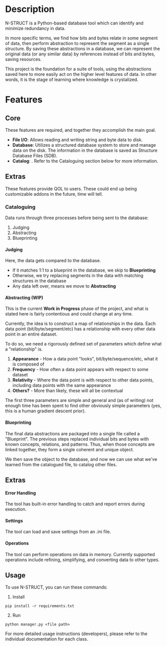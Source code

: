 # Description
N-STRUCT is a Python-based database tool which can identify and minimize redundancy in data.

In more specific terms, we find how bits and bytes relate in some segment of data, then perform abstraction to represent the segment as a single structure. By saving these abstractions in a database, we can represent the original data (or any similar data) by references instead of bits and bytes, saving resources.

This project is the foundation for a suite of tools, using the abstractions saved here to more easily act on the higher level features of data. In other words, it is the stage of learning where knowledge is crystalized.

# Features

## Core
These features are required, and together they accomplish the main goal.

- **File I/O**: Allows reading and writing string and byte data to disk.
- **Database**: Utilizes a structured database system to store and manage data on the disk. The information in the database is saved as Structure Database Files (SDB).
- **Catalog**: . Refer to the Cataloguing section below for more information.

## Extras
These features provide QOL to users. These could end up being customizable addons in the future, time will tell.

### Cataloguing
Data runs through three processes before being sent to the database:
1. Judging
2. Abstracting
3. Blueprinting

#### **Judging**
Here, the data gets compared to the database.
- If it matches 1:1 to a blueprint in the database, we skip to **Blueprinting**
- Otherwise, we try replacing segments in the data with matching structures in the database
- Any data left over, means we move to **Abstracting**

#### **Abstracting** (WIP)
This is the current **Work in Progress** phase of the project, and what is stated here is fairly contentious and could change at any time.

Currently, the idea is to construct a map of relationships in the data. Each data point (bit/byte/segment/etc) has a relationship with every other data point in an entire dataset.

To do so, we need a rigorously defined set of parameters which define what a "relationship" is.
1. **Appearance** - How a data point "looks", bit/byte/sequence/etc, what it is composed of
2. **Frequency** - How often a data point appears with respect to some dataset
3. **Relativity** - Where the data point is with respect to other data points, including data points with the same appearance
4. **Others?** - More than likely, these will all be contextual

The first three parameters are simple and general and (as of writing) not enough time has been spent to find other obviously simple parameters (yes, this is a human gradient descent prior).


#### **Blueprinting**
The final data abstractions are packaged into a single file called a "Blueprint". The previous steps replaced individual bits and bytes with known concepts, relations, and patterns. Thus, when those concepts are linked together, they form a single coherent and unique object.

We then save the object to the database, and now we can use what we've learned from the catalogued file, to catalog other files.

## Extras
#### **Error Handling**
The tool has built-in error handling to catch and report errors during execution.
#### **Settings**
The tool can load and save settings from an .ini file.
#### **Operations**
The tool can perform operations on data in memory. Currently supported operations include refining, simplifying, and converting data to other types.

## Usage
To use N-STRUCT, you can run these commands:
1. Install
```
pip install -r requirements.txt
```
2. Run
```
python manager.py <file path>
```

For more detailed usage instructions (developers), please refer to the individual documentation for each class.
